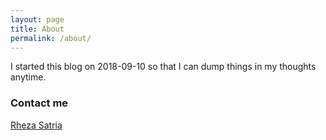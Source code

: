 ```yaml
---
layout: page
title: About
permalink: /about/
---
```


I started this blog on 2018-09-10 so that I can dump things in my thoughts anytime. 

### Contact me

[Rheza Satria](mailto:rheza.satria.ta@gmail.com)
